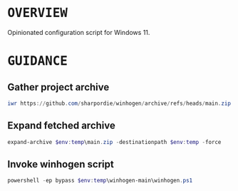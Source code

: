 # <samp>OVERVIEW</samp>

Opinionated configuration script for Windows 11.

# <samp>GUIDANCE</samp>

## Gather project archive

```powershell
iwr https://github.com/sharpordie/winhogen/archive/refs/heads/main.zip -o $env:temp\main.zip
```

## Expand fetched archive

```powershell
expand-archive $env:temp\main.zip -destinationpath $env:temp -force
```

## Invoke winhogen script

```powershell
powershell -ep bypass $env:temp\winhogen-main\winhogen.ps1
```

<!-- 
## For development purpose

Check out [line number 37](src/Devhogen.ps1#L37) to get an idea of what the script does.

```powershell
iwr https://raw.githubusercontent.com/sharpordie/winhogen/HEAD/src/Devhogen.ps1 -o $env:temp\Devhogen.ps1
powershell -ep bypass $env:temp\Devhogen.ps1
```

## For gaming purpose

Check out [line number 37](src/Gamhogen.ps1#L37) to get an idea of what the script does.

```powershell
iwr https://raw.githubusercontent.com/sharpordie/winhogen/HEAD/src/Gamhogen.ps1 -o $env:temp\Gamhogen.ps1
powershell -ep bypass $env:temp\Gamhogen.ps1
```

## For personal purpose

Copy the generic template and modify the list of functions to execute.

```powershell
git clone https://github.com/sharpordie/winhogen.git
cd winhogen ; cp ./src/Template.ps1 ./src/Ownhogen.ps1
``` -->